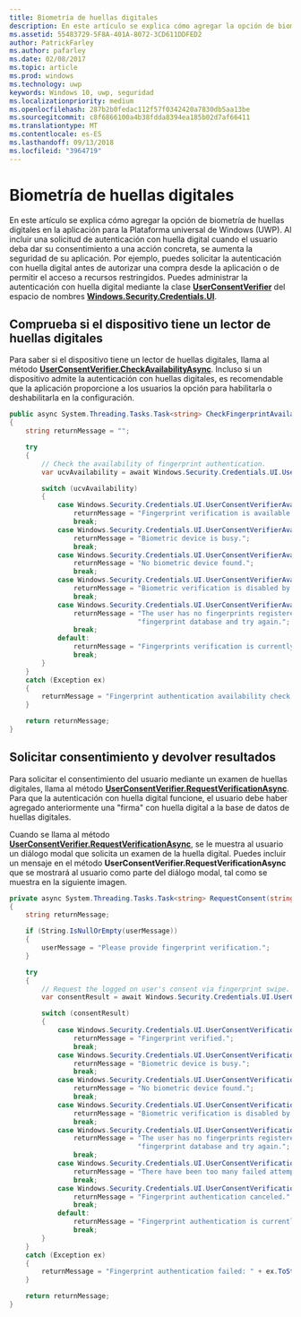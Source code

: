 ```yaml
---
title: Biometría de huellas digitales
description: En este artículo se explica cómo agregar la opción de biometría de huellas digitales en la aplicación para la Plataforma universal de Windows (UWP).
ms.assetid: 55483729-5F8A-401A-8072-3CD611DDFED2
author: PatrickFarley
ms.author: pafarley
ms.date: 02/08/2017
ms.topic: article
ms.prod: windows
ms.technology: uwp
keywords: Windows 10, uwp, seguridad
ms.localizationpriority: medium
ms.openlocfilehash: 287b2b0fedac112f57f0342420a7830db5aa13be
ms.sourcegitcommit: c8f6866100a4b38fdda8394ea185b02d7af66411
ms.translationtype: MT
ms.contentlocale: es-ES
ms.lasthandoff: 09/13/2018
ms.locfileid: "3964719"
---
```

# <a name="fingerprint-biometrics"></a>Biometría de huellas digitales




En este artículo se explica cómo agregar la opción de biometría de huellas digitales en la aplicación para la Plataforma universal de Windows (UWP). Al incluir una solicitud de autenticación con huella digital cuando el usuario deba dar su consentimiento a una acción concreta, se aumenta la seguridad de su aplicación. Por ejemplo, puedes solicitar la autenticación con huella digital antes de autorizar una compra desde la aplicación o de permitir el acceso a recursos restringidos. Puedes administrar la autenticación con huella digital mediante la clase [**UserConsentVerifier**](https://msdn.microsoft.com/library/windows/apps/dn279134) del espacio de nombres [**Windows.Security.Credentials.UI**](https://msdn.microsoft.com/library/windows/apps/hh701356).

## <a name="check-the-device-for-a-fingerprint-reader"></a>Comprueba si el dispositivo tiene un lector de huellas digitales


Para saber si el dispositivo tiene un lector de huellas digitales, llama al método [**UserConsentVerifier.CheckAvailabilityAsync**](https://msdn.microsoft.com/library/windows/apps/dn279138). Incluso si un dispositivo admite la autenticación con huellas digitales, es recomendable que la aplicación proporcione a los usuarios la opción para habilitarla o deshabilitarla en la configuración.

```cs
public async System.Threading.Tasks.Task<string> CheckFingerprintAvailability()
{
    string returnMessage = "";

    try
    {
        // Check the availability of fingerprint authentication.
        var ucvAvailability = await Windows.Security.Credentials.UI.UserConsentVerifier.CheckAvailabilityAsync();

        switch (ucvAvailability)
        {
            case Windows.Security.Credentials.UI.UserConsentVerifierAvailability.Available:
                returnMessage = "Fingerprint verification is available.";
                break;
            case Windows.Security.Credentials.UI.UserConsentVerifierAvailability.DeviceBusy:
                returnMessage = "Biometric device is busy.";
                break;
            case Windows.Security.Credentials.UI.UserConsentVerifierAvailability.DeviceNotPresent:
                returnMessage = "No biometric device found.";
                break;
            case Windows.Security.Credentials.UI.UserConsentVerifierAvailability.DisabledByPolicy:
                returnMessage = "Biometric verification is disabled by policy.";
                break;
            case Windows.Security.Credentials.UI.UserConsentVerifierAvailability.NotConfiguredForUser:
                returnMessage = "The user has no fingerprints registered. Please add a fingerprint to the " +
                                "fingerprint database and try again.";
                break;
            default:
                returnMessage = "Fingerprints verification is currently unavailable.";
                break;
        }
    }
    catch (Exception ex)
    {
        returnMessage = "Fingerprint authentication availability check failed: " + ex.ToString();
    }

    return returnMessage;
}
```

## <a name="request-consent-and-return-results"></a>Solicitar consentimiento y devolver resultados


Para solicitar el consentimiento del usuario mediante un examen de huellas digitales, llama al método [**UserConsentVerifier.RequestVerificationAsync**](https://msdn.microsoft.com/library/windows/apps/dn279139). Para que la autenticación con huella digital funcione, el usuario debe haber agregado anteriormente una "firma" con huella digital a la base de datos de huellas digitales.

Cuando se llama al método [**UserConsentVerifier.RequestVerificationAsync**](https://msdn.microsoft.com/library/windows/apps/dn279139), se le muestra al usuario un diálogo modal que solicita un examen de la huella digital. Puedes incluir un mensaje en el método **UserConsentVerifier.RequestVerificationAsync** que se mostrará al usuario como parte del diálogo modal, tal como se muestra en la siguiente imagen.

```cs
private async System.Threading.Tasks.Task<string> RequestConsent(string userMessage)
{
    string returnMessage;

    if (String.IsNullOrEmpty(userMessage))
    {
        userMessage = "Please provide fingerprint verification.";
    }

    try
    {
        // Request the logged on user's consent via fingerprint swipe.
        var consentResult = await Windows.Security.Credentials.UI.UserConsentVerifier.RequestVerificationAsync(userMessage);

        switch (consentResult)
        {
            case Windows.Security.Credentials.UI.UserConsentVerificationResult.Verified:
                returnMessage = "Fingerprint verified.";
                break;
            case Windows.Security.Credentials.UI.UserConsentVerificationResult.DeviceBusy:
                returnMessage = "Biometric device is busy.";
                break;
            case Windows.Security.Credentials.UI.UserConsentVerificationResult.DeviceNotPresent:
                returnMessage = "No biometric device found.";
                break;
            case Windows.Security.Credentials.UI.UserConsentVerificationResult.DisabledByPolicy:
                returnMessage = "Biometric verification is disabled by policy.";
                break;
            case Windows.Security.Credentials.UI.UserConsentVerificationResult.NotConfiguredForUser:
                returnMessage = "The user has no fingerprints registered. Please add a fingerprint to the " +
                                "fingerprint database and try again.";
                break;
            case Windows.Security.Credentials.UI.UserConsentVerificationResult.RetriesExhausted:
                returnMessage = "There have been too many failed attempts. Fingerprint authentication canceled.";
                break;
            case Windows.Security.Credentials.UI.UserConsentVerificationResult.Canceled:
                returnMessage = "Fingerprint authentication canceled.";
                break;
            default:
                returnMessage = "Fingerprint authentication is currently unavailable.";
                break;
        }
    }
    catch (Exception ex)
    {
        returnMessage = "Fingerprint authentication failed: " + ex.ToString();
    }

    return returnMessage;
}
```